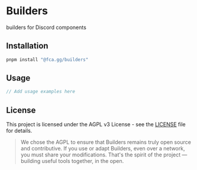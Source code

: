 # Builders

builders for Discord components

## Installation

```bash
pnpm install "@fca.gg/builders"
```

## Usage

```typescript
// Add usage examples here
```

## License

This project is licensed under the AGPL v3 License - see the [LICENSE](LICENSE) file for details.

> We chose the AGPL to ensure that Builders remains truly open source and contributive.
If you use or adapt Builders, even over a network, you must share your modifications. That's the spirit of the project — building useful tools together, in the open.